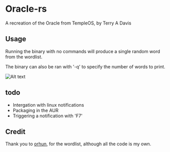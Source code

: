 # Oracle-rs

A recreation of the Oracle from TempleOS, by Terry A Davis

## Usage 

Running the binary with no commands will produce a single random word from the wordlist.

The binary can also be ran with '-q' to specify the number of words to print.


![Alt text](https://cdn.discordapp.com/attachments/744788620946178059/896270002968223785/unknown.png "The help menu")

## todo

- Intergation with linux notifications
- Packaging in the AUR
- Triggering a notification with 'F7'

## Credit

Thank you to [orhun](https://github.com/orhun/godsays), for the wordlist, although all the code is my own.
